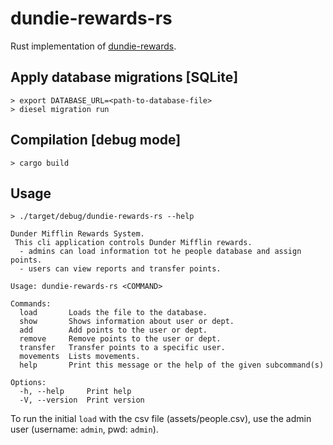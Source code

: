 # dundie-rewards-rs

Rust implementation of [dundie-rewards](https://github.com/rochacbruno/dundie-rewards).

## Apply database migrations [SQLite]

```
> export DATABASE_URL=<path-to-database-file>
> diesel migration run
```

## Compilation [debug mode]

```
> cargo build
```

## Usage

```
> ./target/debug/dundie-rewards-rs --help

Dunder Mifflin Rewards System.
 This cli application controls Dunder Mifflin rewards.
  - admins can load information tot he people database and assign points.
  - users can view reports and transfer points.

Usage: dundie-rewards-rs <COMMAND>

Commands:
  load       Loads the file to the database.
  show       Shows information about user or dept.
  add        Add points to the user or dept.
  remove     Remove points to the user or dept.
  transfer   Transfer points to a specific user.
  movements  Lists movements.
  help       Print this message or the help of the given subcommand(s)

Options:
  -h, --help     Print help
  -V, --version  Print version
```

To run the initial `load` with the csv file (assets/people.csv), use the admin user (username: `admin`, pwd: `admin`).